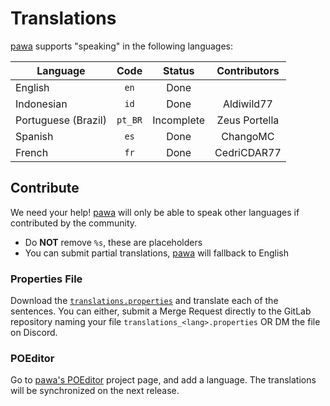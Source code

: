 # Translations
[pawa](https://pawa.im) supports "speaking" in the following languages:

| Language            | Code    | Status     | Contributors  |
|---------------------|:-------:|:----------:|:-------------:|
| English             | `en`    | Done       |               |
| Indonesian          | `id`    | Done       | Aldiwild77    |
| Portuguese (Brazil) | `pt_BR` | Incomplete | Zeus Portella |
| Spanish             | `es`    | Done       | ChangoMC      |
| French              | `fr`    | Done       | CedriCDAR77   |


## Contribute
We need your help! [pawa](https://pawa.im) will only be able to speak other languages if contributed by the community.

- Do **NOT** remove `%s`, these are placeholders
- You can submit partial translations, [pawa](https://pawa.im) will fallback to English

### Properties File

Download the [`translations.properties`](https://gitlab.com/pawabot/pawa/-/blob/master/src/main/resources/translations.properties) and translate each of the sentences. You can either, submit a Merge Request directly to the GitLab repository naming your file `translations_<lang>.properties` OR DM the file on Discord.

### POEditor

Go to [pawa's POEditor](https://poeditor.com/join/project?hash=qQs2GuUoYv) project page, and add a language. The translations will be synchronized on the next release.
